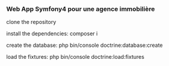 ### Web App Symfony4 pour une agence immobilière ###

clone the repository

install the dependencies: composer i

create the database: php bin/console doctrine:database:create

load the fixtures: php bin/console doctrine:load:fixtures

